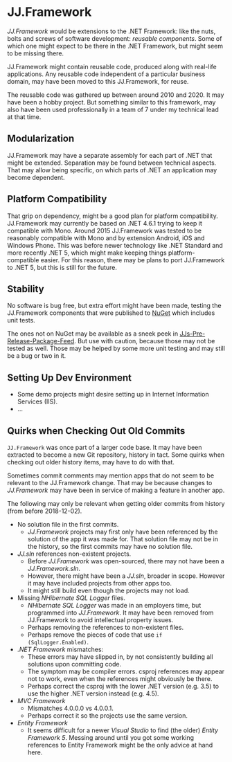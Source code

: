 ﻿JJ.Framework
============

*JJ.Framework* would be extensions to the .NET Framework: like the nuts, bolts and screws of software development: *reusable components*. Some of which one might expect to be there in the .NET Framework, but might seem to be missing there.

JJ.Framework might contain reusable code, produced along with real-life applications. Any reusable code independent of a particular business domain, may have been moved to this JJ.Framework, for reuse.

The reusable code was gathered up between around 2010 and 2020. It may have been a hobby project. But something similar to this framework, may also have been used professionally in a team of 7 under my technical lead at that time.


Modularization
--------------

JJ.Framework may have a separate assembly for each part of .NET that might be extended. Separation may be found between technical aspects. That may allow being specific, on which parts of .NET an application may become dependent.


Platform Compatibility
----------------------

That grip on dependency, might be a good plan for platform compatibility. JJ.Framework may currently be based on .NET 4.6.1 trying to keep it compatible with Mono. Around 2015 JJ.Framework was tested to be reasonably compatible with Mono and by extension Android, iOS and Windows Phone. This was before newer technology like .NET Standard and more recently .NET 5, which might make keeping things platform-compatible easier. For this reason, there may be plans to port JJ.Framework to .NET 5, but this is still for the future.


Stability
---------

No software is bug free, but extra effort might have been made, testing the JJ.Framework components that were published to [NuGet](https://www.nuget.org/profiles/jjvanzon) which includes unit tests.

The ones not on NuGet may be available as a sneek peek in [JJs-Pre-Release-Package-Feed](https://dev.azure.com/jjvanzon/JJs%20Software/_packaging?_a=feed&feed=JJs-Pre-Release-Package-Feed). But use with caution, because those may not be tested as well. Those may be helped by some more unit testing and may still be a bug or two in it.


Setting Up Dev Environment
--------------------------

- Some demo projects might desire setting up in Internet Information Services (IIS).
- ...


Quirks when Checking Out Old Commits
------------------------------------

`JJ.Framework` was once part of a larger code base. It may have been extracted to become a new Git repository, history in tact. Some quirks when checking out older history items, may have to do with that.

Sometimes commit comments may mention apps that do not seem to be relevant to the JJ.Framework change. That may be because changes to *JJ.Framework* may have been in service of making a feature in another app.

The following may only be relevant when getting older commits from history (from before 2018-12-02).

- No solution file in the first commits.
    - *JJ.Framework* projects may first only have been referenced by the solution of the app it was made for. That solution file may not be in the history, so the first commits may have no solution file.
- *JJ.sln* references non-existent projects.
    - Before *JJ.Framework* was open-sourced, there may not have been a *JJ.Framework.sln*.
    - However, there might have been a *JJ.sln*, broader in scope. However it may have included projects from other apps too.
    - It might still build even though the projects may not load.
- Missing *NHibernate SQL Logger* files.
    - *NHibernate SQL Logger* was made in an employers time, but programmed into *JJ.Framework*. It may have been removed from JJ.Framework to avoid intellectual property issues.
    - Perhaps removing the references to non-existent files.
    - Perhaps remove the pieces of code that use `if (SqlLogger.Enabled)`.
- *.NET Framework* mismatches:
    - These errors may have slipped in, by not consistently building all solutions upon committing code.
    - The symptom may be compiler errors. csproj references may appear not to work, even when the references might obviously be there.
    - Perhaps correct the csproj with the lower .NET version (e.g. 3.5) to use the higher .NET version instead (e.g. 4.5).
- *MVC Framework*
    - Mismatches 4.0.0.0 vs 4.0.0.1.
    - Perhaps correct it so the projects use the same version.
- *Entity Framework*
    - It seems difficult for a newer *Visual Studio* to find (the older) *Entity Framework 5*. Messing around until you got some working references to Entity Framework might be the only advice at hand here.
